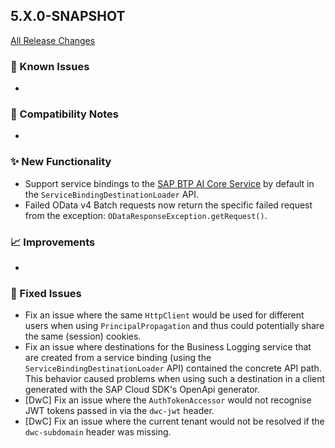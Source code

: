 ## 5.X.0-SNAPSHOT

[All Release Changes](https://github.com/SAP/cloud-sdk-java/releases)

### 🚧 Known Issues

- 

### 🔧 Compatibility Notes

- 

### ✨ New Functionality

- Support service bindings to the [SAP BTP AI Core Service](https://api.sap.com/api/AI_CORE_API) by default in the `ServiceBindingDestinationLoader` API.
- Failed OData v4 Batch requests now return the specific failed request from the exception: `ODataResponseException.getRequest()`.

### 📈 Improvements

- 

### 🐛 Fixed Issues

- Fix an issue where the same `HttpClient` would be used for different users when using `PrincipalPropagation` and thus could potentially share the same (session) cookies.
- Fix an issue where destinations for the Business Logging service that are created from a service binding (using the `ServiceBindingDestinationLoader` API) contained the concrete API path.
  This behavior caused problems when using such a destination in a client generated with the SAP Cloud SDK's OpenApi generator.
- [DwC] Fix an issue where the `AuthTokenAccessor` would not recognise JWT tokens passed in via the `dwc-jwt` header.
- [DwC] Fix an issue where the current tenant would not be resolved if the `dwc-subdomain` header was missing.
